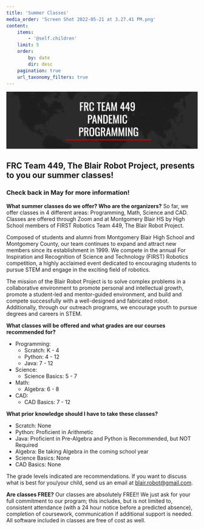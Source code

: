 ```yaml
---
title: 'Summer Classes'
media_order: 'Screen Shot 2022-05-21 at 3.27.41 PM.png'
content:
    items:
        - '@self.children'
    limit: 5
    order:
        by: date
        dir: desc
    pagination: true
    url_taxonomy_filters: true
---
```


![Screen%20Shot%202022-05-21%20at%203.27.41%20PM](Screen%20Shot%202022-05-21%20at%203.27.41%20PM.png "Screen%20Shot%202022-05-21%20at%203.27.41%20PM")

## FRC Team 449, The Blair Robot Project, presents to you our summer classes!

### Check back in May for more information!


**What summer classes do we offer? Who are the organizers?**
So far, we offer classes in 4 different areas: Programming, Math, Science and CAD. Classes are offered through Zoom and at Montgomery Blair HS by High School members of FIRST Robotics Team 449, The Blair Robot Project.

Composed of students and alumni from Montgomery Blair High School and Montgomery County, our team continues to expand and attract new members since its establishment in 1999. We compete in the annual For Inspiration and Recognition of Science and Technology (FIRST) Robotics competition, a highly acclaimed event dedicated to encouraging students to pursue STEM and engage in the exciting field of robotics.

The mission of the Blair Robot Project is to solve complex problems in a collaborative environment to promote personal and intellectual growth, promote a student-led and mentor-guided environment, and build and compete successfully with a well-designed and fabricated robot. Additionally, through our outreach programs, we encourage youth to pursue degrees and careers in STEM.


**What classes will be offered and what grades are our courses recommended for?**

* Programming: 
    * Scratch: K - 4
    * Python: 4 - 12
    * Java: 7 - 12
* Science: 
    * Science Basics: 5 - 7
* Math: 
    * Algebra: 6 - 8
* CAD: 
    * CAD Basics: 7 - 12


**What prior knowledge should I have to take these classes?**

* Scratch: None
* Python: Proficient in Arithmetic
* Java: Proficient in Pre-Algebra and Python is Recommended, but NOT Required
* Algebra: Be taking Algebra in the coming school year
* Science Basics: None
* CAD Basics: None


The grade levels indicated are recommendations. If you want to discuss what is best for you/your child, send us an email at blair.robot@gmail.com.

**Are classes FREE?**
Our classes are absolutely FREE!! We just ask for your full commitment to our program; this includes, but is not limited to, consistent attendance (with a 24 hour notice before a predicted absence), completion of coursework, communication if additional support is needed.
All software included in classes are free of cost as well.

